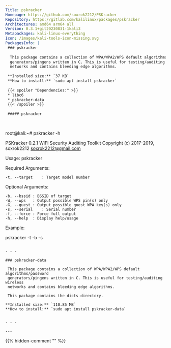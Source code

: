 ```yaml
---
Title: pskracker
Homepage: https://github.com/soxrok2212/PSKracker
Repository: https://gitlab.com/kalilinux/packages/pskracker
Architectures: amd64 arm64 all
Version: 0.3.1+git20230831-1kali3
Metapackages: kali-linux-everything 
Icon: /images/kali-tools-icon-missing.svg
PackagesInfo: |
 ### pskracker
 
  This package contains a collection of WPA/WPA2/WPS default algorithms/password
  generators/pingens written in C. This is useful for testing/auditing wireless
  networks and contains bleeding edge algorithms.
 
 **Installed size:** `37 KB`  
 **How to install:** `sudo apt install pskracker`  
 
 {{< spoiler "Dependencies:" >}}
 * libc6 
 * pskracker-data 
 {{< /spoiler >}}
 
 ##### pskracker
 
 
 ```
 root@kali:~# pskracker -h
 
  PSKracker 0.2.1 WiFi Security Auditing Toolkit
  Copyright (c) 2017-2019, soxrok2212 <soxrok2212@gmail.com>
 
  Usage: pskracker <arguments>
 
  Required Arguments:
 
 	-t, --target	: Target model number
 
  Optional Arguments:
 
 	-b, --bssid	: BSSID of target
 	-W, --wps	: Output possible WPS pin(s) only
 	-G, --guest	: Output possible guest WPA key(s) only
 	-s, --serial	: Serial number
 	-f, --force	: Force full output
 	-h, --help	: Display help/usage
 
  Example:
 
  pskracker -t <target model> -b <bssid> -s <serial number>
 
 ```
 
 - - -
 
 ### pskracker-data
 
  This package contains a collection of WPA/WPA2/WPS default algorithms/password
  generators/pingens written in C. This is useful for testing/auditing wireless
  networks and contains bleeding edge algorithms.
   
  This package contains the dicts directory.
 
 **Installed size:** `110.85 MB`  
 **How to install:** `sudo apt install pskracker-data`  
 
 
 - - -
 
---
```

{{% hidden-comment "<!--Do not edit anything above this line-->" %}}
